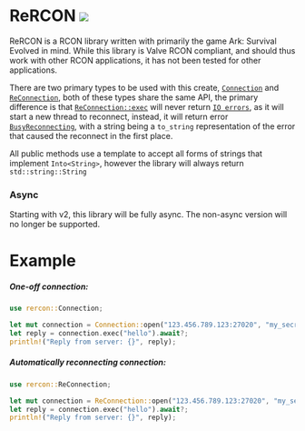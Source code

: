 # ReRCON [![](https://img.shields.io/crates/v/rercon.svg)](https://crates.io/crates/rercon)

ReRCON is a RCON library written with primarily the game Ark: Survival Evolved in mind.
While this library is Valve RCON compliant, and should thus work with other RCON applications, it has not been tested for other applications.

There are two primary types to be used with this create,
[`Connection`](https://docs.rs/rercon/1.0.2/rercon/struct.Connection.html) and [`ReConnection`](https://docs.rs/rercon/1.0.2/rercon/struct.ReConnection.html),
both of these types share the same API,
the primary difference is that [`ReConnection::exec`](https://docs.rs/rercon/1.0.2/rercon/struct.ReConnection.html#method.exec) will never return [`IO errors`](https://docs.rs/rercon/1.0.0/rercon/enum.Error.html#variant.IO),
as it will start a new thread to reconnect,
instead, it will return error [`BusyReconnecting`](https://docs.rs/rercon/1.0.2/rercon/enum.Error.html#variant.BusyReconnecting),
with a string being a `to_string` representation of the error that caused the reconnect in the first place.

All public methods use a template to accept all forms of strings that implement `Into<String>`, however the library will always return `std::string::String`

### Async
Starting with v2, this library will be fully async. The non-async version will no longer be supported.

# Example
##### One-off connection:
```rust
use rercon::Connection;

let mut connection = Connection::open("123.456.789.123:27020", "my_secret_password", None).await?;
let reply = connection.exec("hello").await?;
println!("Reply from server: {}", reply);
```

##### Automatically reconnecting connection:
```rust
use rercon::ReConnection;

let mut connection = ReConnection::open("123.456.789.123:27020", "my_secret_password", None).await?;
let reply = connection.exec("hello").await?;
println!("Reply from server: {}", reply);
```